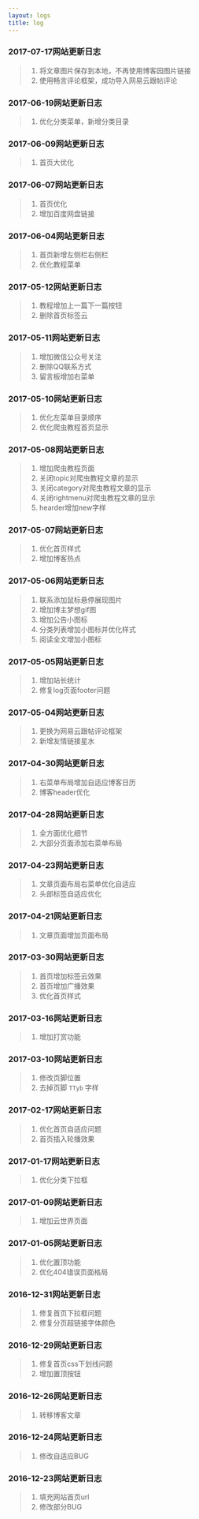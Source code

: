```yaml
---
layout: logs
title: log
---
```


### 2017-07-17网站更新日志
>1. 将文章图片保存到本地，不再使用博客园图片链接
>2. 使用畅言评论框架，成功导入网易云跟帖评论

### 2017-06-19网站更新日志
>1. 优化分类菜单，新增分类目录

### 2017-06-09网站更新日志
>1. 首页大优化

### 2017-06-07网站更新日志
>1. 首页优化
>2. 增加百度网盘链接

### 2017-06-04网站更新日志
>1. 首页新增左侧栏右侧栏
>2. 优化教程菜单

### 2017-05-12网站更新日志
>1. 教程增加上一篇下一篇按钮
>2. 删除首页标签云

### 2017-05-11网站更新日志
>1. 增加微信公众号关注
>2. 删除QQ联系方式
>3. 留言板增加右菜单

### 2017-05-10网站更新日志
>1. 优化左菜单目录顺序
>2. 优化爬虫教程首页显示

### 2017-05-08网站更新日志
>1. 增加爬虫教程页面
>2. 关闭topic对爬虫教程文章的显示
>3. 关闭category对爬虫教程文章的显示
>4. 关闭rightmenu对爬虫教程文章的显示
>5. hearder增加new字样

### 2017-05-07网站更新日志
>1. 优化首页样式
>2. 增加博客热点

### 2017-05-06网站更新日志
>1. 联系添加鼠标悬停展现图片
>2. 增加博主梦想gif图
>3. 增加公告小图标
>4. 分类列表增加小图标并优化样式
>5. 阅读全文增加小图标

### 2017-05-05网站更新日志
>1. 增加站长统计
>2. 修复log页面footer问题

### 2017-05-04网站更新日志
>1. 更换为网易云跟帖评论框架
>2. 新增友情链接星水

### 2017-04-30网站更新日志
>1. 右菜单布局增加自适应博客日历
>2. 博客header优化

### 2017-04-28网站更新日志
>1. 全方面优化细节
>2. 大部分页面添加右菜单布局

### 2017-04-23网站更新日志
>1. 文章页面布局右菜单优化自适应
>2. 头部标签自适应优化

### 2017-04-21网站更新日志
>1. 文章页面增加页面布局

### 2017-03-30网站更新日志
>1. 首页增加标签云效果
>2. 首页增加广播效果
>3. 优化首页样式


### 2017-03-16网站更新日志
>1. 增加打赏功能

### 2017-03-10网站更新日志
>1. 修改页脚位置
>2. 去掉页脚 `TTyb` 字样

### 2017-02-17网站更新日志
>1. 优化首页自适应问题
>2. 首页插入轮播效果

### 2017-01-17网站更新日志
>1. 优化分类下拉框

### 2017-01-09网站更新日志
>1. 增加云世界页面

### 2017-01-05网站更新日志
>1. 优化置顶功能
>2. 优化404错误页面格局

### 2016-12-31网站更新日志
>1. 修复首页下拉框问题
>2. 修复分页超链接字体颜色

### 2016-12-29网站更新日志
>1. 修复首页css下划线问题
>2. 增加置顶按钮

### 2016-12-26网站更新日志
>1. 转移博客文章

### 2016-12-24网站更新日志
>1. 修改自适应BUG

### 2016-12-23网站更新日志
>1. 填充网站首页url
>2. 修改部分BUG
